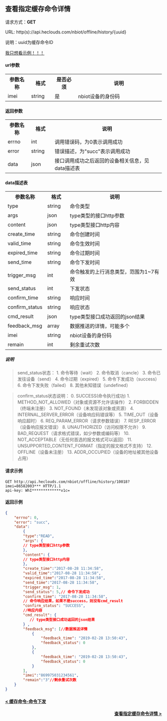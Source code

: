 ﻿查看指定缓存命令详情
---
请求方式：**GET**

URL: http(s)://api.heclouds.com/nbiot/offline/history/{uuid}

说明：uuid为缓存命令ID

[我只想看示例！！！](#1)

#### url参数

<table>
<tr><th width="15%">参数名称</th><th width="15%">格式</th><th width="15%">是否必须</th><th>说明</th></tr>
<tr><td>imei</td><td>string</td><td>是</td><td>nbiot设备的身份码</td></tr>
</table>

#### 返回参数

<table>
<tr><th width="15%">参数名称</th><th width="15%">格式</th><th width="70%">说明</th></tr>
<tr><td>errno</td><td>int</td><td>调用错误码，为0表示调用成功</td></tr>
<tr><td>error</td><td> string</td><td>错误描述，为"succ"表示调用成功</td></tr>
<tr><td>data</td><td>json</td><td>接口调用成功之后返回的设备相关信息，见data描述表</td></tr>
</table>

#### data描述表

<table>
<tr><th width="15%">参数名称</th><th width="15%">格式</th><th width="70%">说明</th></tr>
<tr><td>type</td><td>string</td><td>命令类型</td></tr>
<tr><td>args</td><td>json</td><td>type类型的接口http参数</td></tr>
<tr><td>content</td><td>json</td><td>type类型接口http内容</td></tr>
<tr><td>create_time</td><td>string</td><td>命令创建时间</td></tr>
<tr><td>valid_time</td><td>string</td><td>命令生效时间</td></tr>
<tr><td>expired_time</td><td>string</td><td>命令过期时间</td></tr>
<tr><td>send_time</td><td>string</td><td>命令下发时间</td></tr>
<tr><td>trigger_msg</td><td>int</td><td>命令触发的上行消息类型，范围为1~7有效</td></tr>
<tr><td>send_status</td><td>int</td><td>下发状态</td></tr>
<tr><td>confirm_time</td><td>string</td><td>响应时间</td></tr>
<tr><td>confirm_status</td><td>string</td><td>响应状态</td></tr>
<tr><td>cmd_result</td><td>json</td><td>type类型接口成功返回的json结果</td></tr>
<tr><td>feedback_msg</td><td>array</td><td>数据推送的详情，可能多个</td></tr>
<tr><td>imei</td><td>string</td><td>nbiot设备的身份码</td></tr>
<tr><td>remain</td><td>int</td><td>剩余重试次数</td></tr>
</table>

##### 说明
> send_status状态：
	1. 命令等待（wait）
	2. 命令取消（cancle）
	3. 命令已发往设备（send）
	4. 命令过期（expired）
	5. 命令下发成功（success）
	6. 命令下发失败（failed）
	8. 其他未知错误（undefined）
	
> confirm_status状态说明：
	0. SUCCESS(命令执行成功)
	1. METHOD_NOT_ALLOWED（对象或资源不允许该操作） 
	2. FORBIDDEN（终端未注册）
	3. NOT_FOUND（未发现该对象或资源）
	4. INTERNAL_SERVER_ERROR（设备响应码错误等）
	5. TIME_OUT（设备响应超时）
	6. REQ_PARAM_ERROR（请求参数错误）
	7. RESP_ERROR（设备响应报文错误）
	8. UNAUTHORIZED（访问权限不允许）
	9. BAD_REQUEST（请求格式错误，如少参数或编码等）
	10. NOT_ACCEPTABLE（无任何首选的报文格式可以返回）
	11. UNSUPPORTED_CONTENT_FORMAT（指定的报文格式不支持）
	12. OFFLINE（设备未注册）
	13. ADDR_OCCUPIED（设备的地址被其他设备占用）

<h4 id="1">请求示例</h4>

```text
GET http://api.heclouds.com/nbiot/offline/history/10018?imei=86582003*** HTTP/1.1
api-key: WhI*************v1c=

```

#### 返回示例
```json
{
	"errno": 0,
	"error": "succ",
	"data":
		{
		"type":"READ",
		"args": {
      	// type类型接口http参数
		},
		"content": {
		// type类型接口http内容
		},
		"create_time":"2017-08-28 11:34:58",
		"valid_time":"2017-08-28 11:34:58",
		"expired_time":"2017-08-28 11:34:58",
		"send_time":"2017-08-28 11:34:58",
		"trigger_msg": 1,
		"send_status": 5,// 命令下发成功
		"confirm_time": "2017-08-28 11:34:58",
		// 命令响应结果，如果不是success，则没有cmd_result
		"confirm_status": "SUCCESS",
		//响应内容
		"cmd_result": {
           // type类型接口成功返回的json结果
		} ,
		"feedback_msg": [//数据推送详情
            {
                "feedback_time": "2019-02-28 13:50:43",
                "feedback_status": 0
            },
            {
                "feedback_time": "2019-02-28 13:50:43",
                "feedback_status": 0
            }
        ],
		"imei":"869975031234561",
		"remain":"3"//剩余重试次数
	}
}
```

#### [< 缓存命令-命令下发](/book/application-develop/list/11cache-comm-issue.md)
#### [<div style="text-align: right">查看指定缓存命令详情 ></div>](/book/application-develop/list/13check-spe-cache-comm-detail.md)